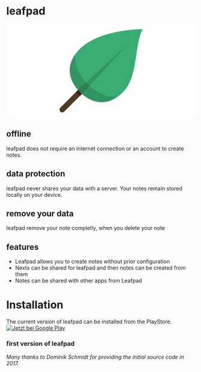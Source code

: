 # leafpad
<img alt='feature grafic of leafpad' width='640px' src='https://github.com/amarradi/leafpad/blob/master/dev/graphics/feature_graphic.png'/>

## offline
leafpad does not require an internet connection or an account to create notes.

## data protection
leafpad never shares your data with a server. Your notes remain stored locally on your device.

## remove your data
leafpad remove your note completly, when you delete your note

## features
* Leafpad allows you to create notes without prior configuration
* Nexts can be shared for leafpad and then notes can be created from them
* Notes can be shared with other apps from Leafpad

# Installation
The current version of leafpad can be installed from the PlayStore.
<a href='https://play.google.com/store/apps/details?id=com.git.amarradi.leafpad'><img alt='Jetzt bei Google Play' src='https://play.google.com/intl/en_us/badges/static/images/badges/de_badge_web_generic.png'/></a>

### first version of leafpad
_Many thanks to Dominik Schmidt for providing the initial source code in 2017._
